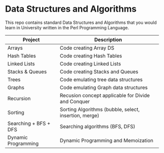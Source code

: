 # Data Structures and Algorithms

This repo contains standard Data Structures and Algorithms that you would learn
in University written in the Perl Programming Language. 

| Project                 | Description                                       |
| ------------------------| --------------------------------------------------|
| Arrays                  | Code creating Array DS                            |
| Hash Tables             | Code creating Hash Tables                         |
| Linked Lists            | Code creating Linked Lists                        |
| Stacks & Queues         | Code creating Stacks and Queues                   |
| Trees                   | Code emulating tree data structures               |
| Graphs                  | Code emulating Graph data structures              |
| Recursion               | Recusion concept applicable for Divide and Conquer|
| Sorting                 | Sorting Algorithms (bubble, select, insertion, merge) |
| Searching + BFS + DFS   | Searching algorithms (BFS, DFS)                   |
| Dynamic Programming     | Dynamic Programming and Memoization               |
